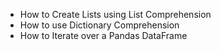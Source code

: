 <!-- # Day 26 - List Comprehension and the Nato Alphabet
## Concepts Practised -->

- How to Create Lists using List Comprehension
- How to use Dictionary Comprehension
- How to Iterate over a Pandas DataFrame

<!-- ## Nato Alphabet Project -->
